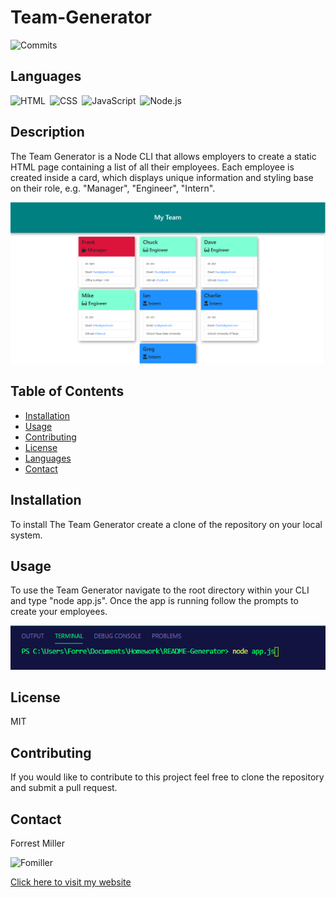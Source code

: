 
# Team-Generator
![Commits](https://img.shields.io/github/last-commit/Fomiller/Team-Generator)  
## Languages
![HTML](https://img.shields.io/badge/language-HTML-yellow)&ensp;![CSS](https://img.shields.io/badge/language-CSS-orange)&ensp;![JavaScript](https://img.shields.io/badge/language-JavaScript-blue)&ensp;![Node.js](https://img.shields.io/badge/language-Node.js-red)&ensp;
## Description
The Team Generator is a Node CLI that allows employers to create a static HTML page containing a list of all their employees. Each employee is created inside a card, which displays unique information and styling base on their role, e.g. "Manager", "Engineer", "Intern".

<img src="./Assets/Team-Gen_01.PNG" alt="Team Generator App"/>

## Table of Contents
* [Installation](#Installation)
* [Usage](#Usage)
* [Contributing](#Contributing)
* [License](#License)
* [Languages](#Languages)
* [Contact](#Contact)

## Installation
To install The Team Generator create a clone of the repository on your local system.

## Usage
To use the Team Generator navigate to the root directory within your CLI and type "node app.js". Once the app is running follow the prompts to create your employees.

<img src="./Assets/Team-Gen_04.PNG" alt="Team Generator CLI"/>

## License
MIT

## Contributing
If you would like to contribute to this project feel free to clone the repository and submit a pull request.

## Contact
Forrest Miller

<img src="https://avatars1.githubusercontent.com/u/36345389?v=4" alt="Fomiller" width="150" height="150" />


[Click here to visit my website](http://www.forrestmillerdesign.com/)
